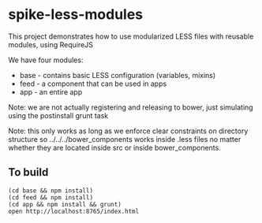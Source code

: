spike-less-modules
==================

This project demonstrates how to use modularized LESS files with reusable modules, using RequireJS

We have four modules:
* base - contains basic LESS configuration (variables, mixins)
* feed - a component that can be used in apps
* app - an entire app

Note: we are not actually registering and releasing to bower, just simulating using the postinstall grunt task

Note: this only works as long as we enforce clear constraints on directory structure so ../../../bower_components works 
 inside .less files no matter whether they are located inside src or inside bower_components.

To build
--------

    (cd base && npm install) 
    (cd feed && npm install)
    (cd app && npm install && grunt)
    open http://localhost:8765/index.html
    
